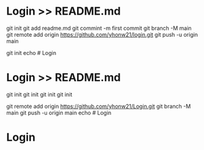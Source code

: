 # Login >> README.md
git init
git add readme.md
git commint -m first commit
git branch -M main
git remote add origin https://github.com/yhonw21/login.git
git push -u origin main

git init
echo # Login
# Login >> README.md

git init
git init
git init 
git init 

git remote add origin https://github.com/yhonw21/Login.git
git branch -M main
git push -u origin main
echo # Login
# Login
